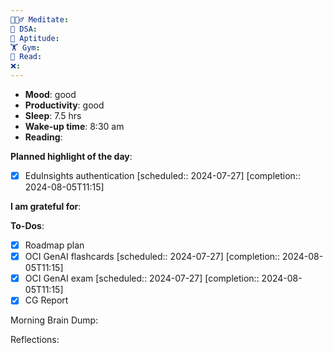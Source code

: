 ```yaml
---
🧘🏻‍♂️ Meditate: 
🤖 DSA: 
🧠 Aptitude: 
🏋 Gym: 
📖 Read: 
❌:
---
```

- **Mood**: good
- **Productivity**: good
- **Sleep**: 7.5 hrs
- **Wake-up time**: 8:30 am
- **Reading**: 


**Planned highlight of the day**:
- [x] EduInsights authentication   [scheduled:: 2024-07-27]  [completion:: 2024-08-05T11:15]

**I am grateful for**:

**To-Dos**:
- [x] Roadmap plan
- [x] OCI GenAI flashcards   [scheduled:: 2024-07-27]  [completion:: 2024-08-05T11:15]
- [x] OCI GenAI exam   [scheduled:: 2024-07-27]  [completion:: 2024-08-05T11:15]
- [x] CG Report

Morning Brain Dump:

Reflections:
